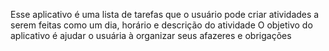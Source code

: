 Esse aplicativo é uma lista de tarefas que o usuário pode criar atividades a serem feitas como um dia, horário e descrição do atividade
O objetivo do aplicativo é ajudar o usuária à organizar seus afazeres e obrigações
